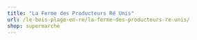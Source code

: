 ```yaml
---
title: "La Ferme des Producteurs Ré Unis"
url: /le-bois-plage-en-re/la-ferme-des-producteurs-re-unis/
shop: supermarché
---
```

